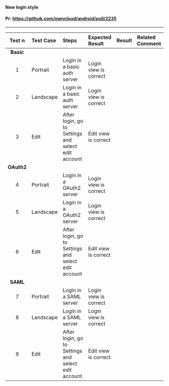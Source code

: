 #### New login style

#### Pr: https://github.com/owncloud/android/pull/2235


---

 
| Test n | Test Case | Steps | Expected Result | Result | Related Comment
| :----: | :-------- | :---- | :-------------- | :-----: | :------
|**Basic**||||||
| 1 | Portrait | Login in a basic auth server| Login view is correct|  |  |
| 2 | Landscape | Login in a basic auth server| Login view is correct|  |  |
| 3 | Edit | After login, go to Settings and select edit account| Edit view is correct|  |  |
|**OAuth2**||||||
| 4 | Portrait | Login in a OAuth2 server| Login view is correct|  |  |
| 5 | Landscape | Login in a OAuth2 server| Login view is correct|  |  |
| 6 | Edit | After login, go to Settings and select edit account| Edit view is correct|  |  |
|**SAML**||||||
| 7 | Portrait | Login in a SAML server| Login view is correct|  |  |
| 8 | Landscape | Login in a SAML server| Login view is correct|  |  |
| 9 | Edit | After login, go to Settings and select edit account| Edit view is correct|  |  |

